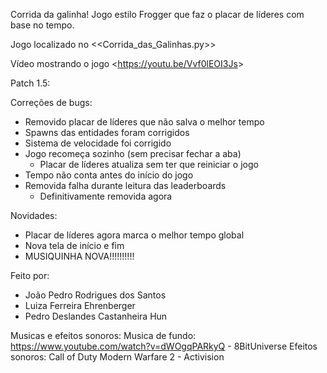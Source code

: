 Corrida da galinha!
Jogo estilo Frogger que faz o placar de líderes com base no tempo.

Jogo localizado no <<Corrida_das_Galinhas.py>>

Vídeo mostrando o jogo <<https://youtu.be/Vvf0lEOI3Js>>

Patch 1.5:


Correções de bugs:
- Removido placar de líderes que não salva o melhor tempo
- Spawns das entidades foram corrigidos 
- Sistema de velocidade foi corrigido
- Jogo recomeça sozinho (sem precisar fechar a aba)
  - Placar de líderes atualiza sem ter que reiniciar o jogo
- Tempo não conta antes do início do jogo
- Removida falha durante leitura das leaderboards
  - Definitivamente removida agora

Novidades:
- Placar de líderes agora marca o melhor tempo global
- Nova tela de início e fim
- MUSIQUINHA NOVA!!!!!!!!!!


Feito por:
- João Pedro Rodrigues dos Santos
- Luiza Ferreira Ehrenberger
- Pedro Deslandes Castanheira Hun


Musicas e efeitos sonoros:
Musica de fundo: https://www.youtube.com/watch?v=dWOgqPARkyQ - 8BitUniverse
Efeitos sonoros: Call of Duty Modern Warfare 2 - Activision
